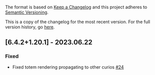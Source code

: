 The format is based on [Keep a Changelog](http://keepachangelog.com/en/1.0.0/) and this project adheres to [Semantic Versioning](http://semver.org/spec/v2.0.0.html).

This is a copy of the changelog for the most recent version. For the full version history, go [here](https://github.com/illusivesoulworks/charmofundying/blob/1.20.x/CHANGELOG.md).

## [6.4.2+1.20.1] - 2023.06.22
### Fixed
- Fixed totem rendering propagating to other curios [#24](https://github.com/illusivesoulworks/charmofundying/issues/24)
